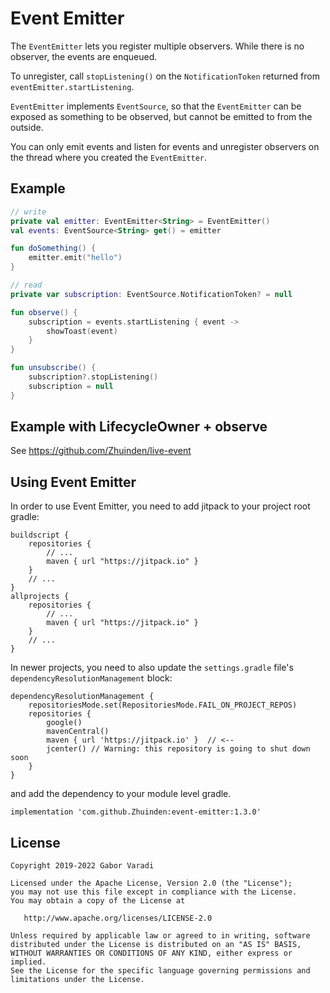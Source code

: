 # Event Emitter

The `EventEmitter` lets you register multiple observers. While there is no observer, the events are enqueued.

To unregister, call `stopListening()` on the `NotificationToken` returned from `eventEmitter.startListening`.

`EventEmitter` implements `EventSource`, so that the `EventEmitter` can be exposed as something to be observed, but cannot be emitted to from the outside.

You can only emit events and listen for events and unregister observers on the thread where you created the `EventEmitter`.

## Example

``` kotlin
// write
private val emitter: EventEmitter<String> = EventEmitter()
val events: EventSource<String> get() = emitter

fun doSomething() {
    emitter.emit("hello")
}

// read
private var subscription: EventSource.NotificationToken? = null

fun observe() {
    subscription = events.startListening { event ->
        showToast(event)
    }
}

fun unsubscribe() {
    subscription?.stopListening()
    subscription = null
}
```

## Example with LifecycleOwner + observe

See https://github.com/Zhuinden/live-event

## Using Event Emitter

In order to use Event Emitter, you need to add jitpack to your project root gradle:

    buildscript {
        repositories {
            // ...
            maven { url "https://jitpack.io" }
        }
        // ...
    }
    allprojects {
        repositories {
            // ...
            maven { url "https://jitpack.io" }
        }
        // ...
    }

In newer projects, you need to also update the `settings.gradle` file's `dependencyResolutionManagement` block:

```
dependencyResolutionManagement {
    repositoriesMode.set(RepositoriesMode.FAIL_ON_PROJECT_REPOS)
    repositories {
        google()
        mavenCentral()
        maven { url 'https://jitpack.io' }  // <--
        jcenter() // Warning: this repository is going to shut down soon
    }
}
```



and add the dependency to your module level gradle.

    implementation 'com.github.Zhuinden:event-emitter:1.3.0'

## License

    Copyright 2019-2022 Gabor Varadi

    Licensed under the Apache License, Version 2.0 (the "License");
    you may not use this file except in compliance with the License.
    You may obtain a copy of the License at

       http://www.apache.org/licenses/LICENSE-2.0

    Unless required by applicable law or agreed to in writing, software
    distributed under the License is distributed on an "AS IS" BASIS,
    WITHOUT WARRANTIES OR CONDITIONS OF ANY KIND, either express or implied.
    See the License for the specific language governing permissions and
    limitations under the License.
